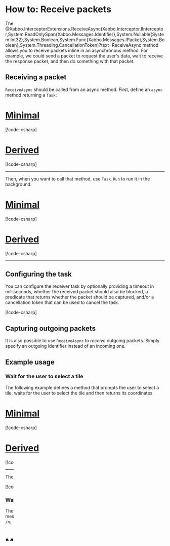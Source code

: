# How to: Receive packets

The @Xabbo.InterceptorExtensions.ReceiveAsync(Xabbo.Interceptor.IInterceptor,System.ReadOnlySpan{Xabbo.Messages.Identifier},System.Nullable{System.Int32},System.Boolean,System.Func{Xabbo.Messages.IPacket,System.Boolean},System.Threading.CancellationToken)?text=ReceiveAsync method allows you to receive packets inline in an asynchronous method.
For example, we could send a packet to request the user's data, wait to receive
the response packet, and then do something with that packet.

## Receiving a packet

`ReceiveAsync` should be called from an async method. First, define an `async` method returning a `Task`:

# [Minimal](#tab/minimal)

[!code-csharp[](~/src/examples/packets/minimal/Program.cs?name=receive-packet-task)]

# [Derived](#tab/derived)

[!code-csharp[](~/src/examples/packets/derived/MyExtension.cs?name=receive-packet-task)]

---

Then, when you want to call that method, use `Task.Run` to run it in the background.

# [Minimal](#tab/minimal)

[!code-csharp[](~/src/examples/packets/minimal/Program.cs?name=receive-packet-run-task)]

# [Derived](#tab/derived)

[!code-csharp[](~/src/examples/packets/derived/MyExtension.cs?name=receive-packet-run-task)]

---

## Configuring the task

You can configure the receiver task by optionally providing a timeout in milliseconds,
whether the received packet should also be blocked, a predicate that returns whether
the packet should be captured, and/or a cancellation token that can be used to cancel the task.

[!code-csharp[](~/src/examples/packets/minimal/Program.cs?name=configure-receive-async)]

## Capturing outgoing packets

It is also possible to use `ReceiveAsync` to *receive* outgoing packets. Simply specify an outgoing identifier instead of an incoming one.

## Example usage

### Wait for the user to select a tile

The following example defines a method that prompts the user to select a tile,
waits for the user to select the tile and then returns its coordinates.

# [Minimal](#tab/minimal)

[!code-csharp[](~/src/examples/packets/minimal/Program.cs?name=select-tile-async)]

# [Derived](#tab/derived)

[!code-csharp[](~/src/examples/packets/derived/MyExtension.cs?name=select-tile-async)]

---

The method can be reused whenever you want the user to select a tile:

[!code-csharp[](~/src/examples/packets/minimal/Program.cs?name=select-tile-async-caller)]

### Wait for the user to respond to a prompt

The following example defines a method that will display a confirmation message to the user,
and return whether the user confirmed by typing `/y` or `/n`.

# [Minimal](#tab/minimal)

[!code-csharp[](~/src/examples/packets/minimal/Program.cs?name=confirm-async)]

# [Derived](#tab/derived)

[!code-csharp[](~/src/examples/packets/derived/MyExtension.cs?name=confirm-async)]

---

You can reuse the method with different prompts:

[!code-csharp[](~/src/examples/packets/minimal/Program.cs?name=confirm-async-caller)]

> [!CAUTION]
> If you try to get the received packet using methods such as `ReceiveAsync(...).Result` or `ReceiveAsync(...).GetAwaiter().GetResult()` inside an intercept or extension event handler, you will block the extension processing loop. The receiver will never capture the response packet, and it will always time out because the extension cannot process any more packets until the receive method returns.
